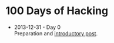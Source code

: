 # 100 Days of Hacking

* 2013-12-31 - Day 0  
Preparation and [introductory post](http://domkm.com/posts/2013-12-31-100-days-of-hacking/).
